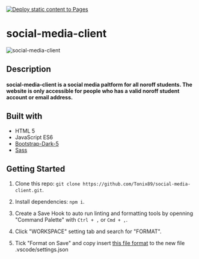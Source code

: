 [![Deploy static content to Pages](https://github.com/Tonix89/social-media-client/actions/workflows/pages.yml/badge.svg?branch=master)](https://github.com/Tonix89/social-media-client/actions/workflows/pages.yml)

# social-media-client
![social-media-client](https://user-images.githubusercontent.com/100238552/230337619-7b4191d0-0f7c-4b77-add1-a7a3e7b906c8.png)

## Description
#### social-media-client is a social media paltform for all noroff students. The website is only accessible for people who has a valid noroff student account or email address.

## Built with
  - HTML 5
  - JavaScript ES6
  - [Bootstrap-Dark-5](https://www.npmjs.com/package/bootstrap-dark-5)
  - [Sass](https://sass-lang.com/)

## Getting Started

  1. Clone this repo: ```git clone https://github.com/Tonix89/social-media-client.git```.
		
  2. Install dependencies: ```npm i```.
		
  3. Create a Save Hook to auto run linting and formatting tools by openning "Command Palette" with ```Ctrl + ,``` or ```Cmd + ,```.
  
  4. Click "WORKSPACE" setting tab and search for "FORMAT".
  
  5. Tick "Format on Save" and copy insert [this file format](.vscode/settings.json.default) to the new file .vscode/settings.json
